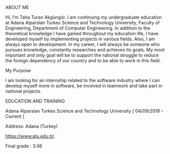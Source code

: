 ABOUT ME

Hi, I’m Taha Turan Akgüngör. I am continuing my undergraduate education at Adana Alparslan Turkes Science and Technology University, Faculty of Engineering, Department of Computer Engineering. In addition to the theoretical knowledge I have gained throughout my education life, I have developed myself by implementing projects in various fields. Also, I am always open to development. In my career, I will always be someone who pursues knowledge, constantly researches and achieves its goals. My most important and only goal will be to support the national struggle to reduce the foreign dependency of our country and to be able to work in this field.

My Purpose

I am looking for an internship related to the software industry where I can develop myself more in software, be involved in teamwork and take part in national projects.

EDUCATION AND TRAINING

Adana Alparslan Turkes Science and Technology University [ 04/09/2018 – Current ]

Address: Adana (Turkey)

https://www.atu.edu.tr/

Final grade : 3.06
